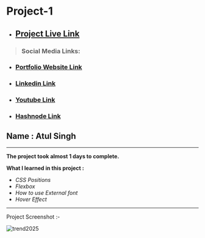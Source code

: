 # Project-1

- ## [Project Live Link](https://atul-ineuron-project.netlify.app/ "Netlify")
> ### Social Media Links:

- ### [Portfolio Website Link](https://www.findcoder.io/u/atulsinghatul)
- ### [Linkedin Link](https://www.linkedin.com/in/atul-singh-082529249/)
- ### [Youtube Link](https://www.youtube.com/channel/UCBNc9Vs9mAFxnAKjzWRqDFQ)
- ### [Hashnode Link](https://atulsinghatul.hashnode.dev/)

## Name : Atul Singh

---

**The project took almost 1 days to complete.**

**What I learned in this project :**

- _CSS Positions_
- _Flexbox_
- _How to use External font_
- _Hover Effect_

---

Project Screenshot :-

![trend2025](https://user-images.githubusercontent.com/112545072/211021670-67c1ee35-db51-4e42-ab3d-d9c05e401362.png)

